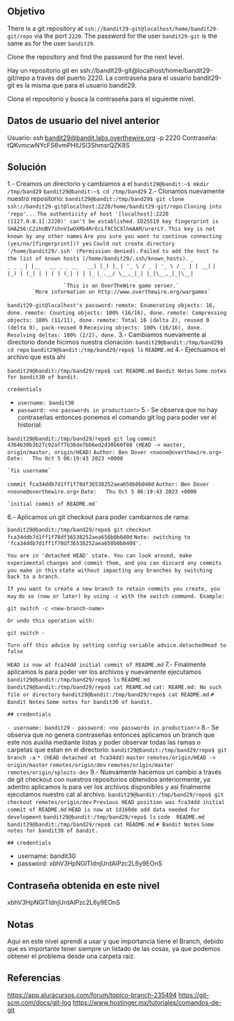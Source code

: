 ## Objetivo
There is a git repository at `ssh://bandit29-git@localhost/home/bandit29-git/repo` via the port `2220`. The password for the user `bandit29-git` is the same as for the user `bandit29`.

Clone the repository and find the password for the next level.

Hay un repositorio git en ssh://bandit29-git@localhost/home/bandit29-git/repo a través del puerto 2220. La contraseña para el usuario bandit29-git es la misma que para el usuario bandit29.

Clona el repositorio y busca la contraseña para el siguiente nivel.

## Datos de usuario del nivel anterior

Usuario: ssh bandit29@bandit.labs.overthewire.org -p 2220
Contraseña: tQKvmcwNYcFS6vmPHIUSI3ShmsrQZK8S

## Solución 
1.- Creamos un directorio y cambiamos a el 
`bandit29@bandit:~$ mkdir /tmp/band29`
`bandit29@bandit:~$ cd /tmp/band29`
2.- Clonamos nuevamente nuestro repositorio:
`bandit29@bandit:/tmp/band29$ git clone ssh://bandit29-git@localhost:2220/home/bandit29-git/repo`
`Cloning into 'repo'...`
`The authenticity of host '[localhost]:2220 ([127.0.0.1]:2220)' can't be established.`
`ED25519 key fingerprint is SHA256:C2ihUBV7ihnV1wUXRb4RrEcLfXC5CXlhmAAM/urerLY.`
`This key is not known by any other names`
`Are you sure you want to continue connecting (yes/no/[fingerprint])? yes`
`Could not create directory '/home/bandit29/.ssh' (Permission denied).`
`Failed to add the host to the list of known hosts (/home/bandit29/.ssh/known_hosts).`
                         `_                     _ _ _`
                        `| |__   __ _ _ __   __| (_) |_`
                        `| '_ \ / _ | '_ \ / _ | | __|`
                        `| |_) | (_| | | | | (_| | | |_`
                        `|_.__/ \__,_|_| |_|\__,_|_|\__|`


                      `This is an OverTheWire game server.`
            `More information on http://www.overthewire.org/wargames`

`bandit29-git@localhost's password:`
`remote: Enumerating objects: 16, done.`
`remote: Counting objects: 100% (16/16), done.`
`remote: Compressing objects: 100% (11/11), done.`
`remote: Total 16 (delta 2), reused 0 (delta 0), pack-reused 0`
`Receiving objects: 100% (16/16), done.`
`Resolving deltas: 100% (2/2), done.`
3.- Cambiamos nuevamente al directorio donde hicimos nuestra clonación:
`bandit29@bandit:/tmp/band29$ cd repo`
`bandit29@bandit:/tmp/band29/repo$ ls`
`README.md`
4.- Ejectuamos el archivo que esta ahí 

`bandit29@bandit:/tmp/band29/repo$ cat README.md`
`Bandit Notes`
`Some notes for bandit30 of bandit.`

 `credentials`

- `username: bandit30`
- `password: <no passwords in production!>`
5.- Se observa que no hay contraseñas entonces ponemos el comando git log para poder ver el historial:

`bandit29@bandit:/tmp/band29/repo$ git log`
`commit 4364630b3b27c92aff7b36de7bb6ed2d30b60f88 (HEAD -> master, origin/master, origin/HEAD)`
`Author: Ben Dover <noone@overthewire.org>`
`Date:   Thu Oct 5 06:19:43 2023 +0000`

    `fix username`

`commit fca34ddb7d1ff1f78df36538252aea650b0b040d`
`Author: Ben Dover <noone@overthewire.org>`
`Date:   Thu Oct 5 06:19:43 2023 +0000`

    `initial commit of README.md`
   6.- Aplicamos un git checkout para poder cambiarnos de rama:
    
`bandit29@bandit:/tmp/band29/repo$ git checkout fca34ddb7d1ff1f78df36538252aea650b0b040d`
`Note: switching to 'fca34ddb7d1ff1f78df36538252aea650b0b040d'.`

`You are in 'detached HEAD' state. You can look around, make experimental`
`changes and commit them, and you can discard any commits you make in this`
`state without impacting any branches by switching back to a branch.`

`If you want to create a new branch to retain commits you create, you may`
`do so (now or later) by using -c with the switch command. Example:`

  `git switch -c <new-branch-name>`

`Or undo this operation with:`

  `git switch -`

`Turn off this advice by setting config variable advice.detachedHead to false`

`HEAD is now at fca34dd initial commit of README.md`
7.- Finalmente aplicamos ls para poder ver los archivos y nuevamente ejecutamos
`bandit29@bandit:/tmp/band29/repo$ ls`
`README.md`
`bandit29@bandit:/tmp/band29/repo$ cat REAME.md`
`cat: REAME.md: No such file or directory`
`bandit29@bandit:/tmp/band29/repo$ cat README.md`
`# Bandit Notes`
`Some notes for bandit30 of bandit.`

`## credentials`

`- username: bandit29`
`- password: <no passwords in production!>`
8.- Se observa que no genera contraseñas entonces aplicamos un branch que este nos auxilia mediante listas y poder observar todas las ramas o carpetas que estan en el directorio:
`bandit29@bandit:/tmp/band29/repo$ git branch -a`
`* (HEAD detached at fca34dd)`
  `master`
  `remotes/origin/HEAD -> origin/master`
  `remotes/origin/dev`
  `remotes/origin/master`
  `remotes/origin/sploits-dev`
  9.- Nuevamente hacemos un cambio a través de git checkout con nuestros repositorios obtenidos anteriormente, ya adentro aplicamos ls para ver los archivos disponibles y así finalmente ejecutamos nuestro cat al archivo.
`bandit29@bandit:/tmp/band29/repo$ git checkout remotes/origin/dev`
`Previous HEAD position was fca34dd initial commit of README.md`
`HEAD is now at 1d160de add data needed for development`
`bandit29@bandit:/tmp/band29/repo$ ls`
`code  README.md`
`bandit29@bandit:/tmp/band29/repo$ cat README.md`
`# Bandit Notes`
`Some notes for bandit30 of bandit.`

`## credentials`

- username: bandit30
- password: xbhV3HpNGlTIdnjUrdAlPzc2L6y9EOnS
## Contraseña obtenida en este nivel 
xbhV3HpNGlTIdnjUrdAlPzc2L6y9EOnS
## Notas 
Aquí en este nivel aprendí a usar y que importancia tiene el Branch, debido que es importante tener siempre un listado de las cosas, ya que podemos obtener el problema desde una carpeta raíz. 
## Referencias 
https://app.aluracursos.com/forum/topico-branch-235494
https://git-scm.com/docs/git-log
https://www.hostinger.mx/tutoriales/comandos-de-git
